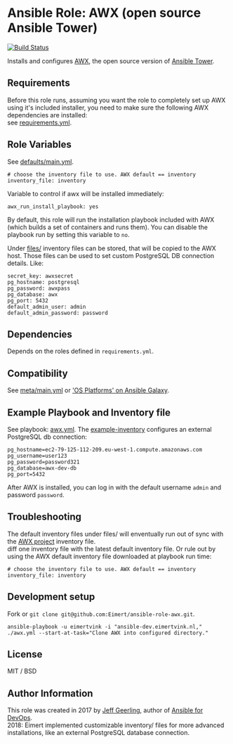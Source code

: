 # Ansible Role: AWX (open source Ansible Tower)

[![Build Status](https://travis-ci.org/Eimert/ansible-role-awx.svg?branch=master)](https://travis-ci.org/Eimert/ansible-role-awx)

Installs and configures [AWX](https://github.com/ansible/awx), the open source version of [Ansible Tower](https://www.ansible.com/tower).

## Requirements

Before this role runs, assuming you want the role to completely set up AWX using it's included installer, you need to make sure the following AWX dependencies are installed:<br>
see [requirements.yml](requirements.yml).

## Role Variables

See [defaults/main.yml](defaults/main.yml).
```
# choose the inventory file to use. AWX default == inventory
inventory_file: inventory
```
Variable to control if awx will be installed immediately:
```
awx_run_install_playbook: yes
```
By default, this role will run the installation playbook included with AWX (which builds a set of containers and runs them). You can disable the playbook run by setting this variable to `no`.

Under [files/](files/) inventory files can be stored, that will be copied to the AWX host. Those files can be used to set custom PostgreSQL DB connection details. Like:
```
secret_key: awxsecret
pg_hostname: postgresql
pg_password: awxpass
pg_database: awx
pg_port: 5432
default_admin_user: admin
default_admin_password: password
```

## Dependencies

Depends on the roles defined in `requirements.yml`.

## Compatibility

See [meta/main.yml](meta/main.yml) or ['OS Platforms' on Ansible Galaxy](https://galaxy.ansible.com/Eimert/awx/).

## Example Playbook and Inventory file

See playbook: [awx.yml](awx.yml). The [example-inventory](files/example-inventory) configures an external PostgreSQL db connection:
```
pg_hostname=ec2-79-125-112-209.eu-west-1.compute.amazonaws.com
pg_username=user123
pg_password=password321
pg_database=awx-dev-db
pg_port=5432
```

After AWX is installed, you can log in with the default username `admin` and password `password`.

## Troubleshooting

The default inventory files under files/ will enventually run out of sync with the [AWX project](https://github.com/ansible/awx/blob/devel/installer/inventory) inventory file. <br>
diff one inventory file with the latest default inventory file. Or rule out by using the AWX default inventory file downloaded at playbook run time:
```
# choose the inventory file to use. AWX default == inventory
inventory_file: inventory
```

## Development setup

Fork or `git clone git@github.com:Eimert/ansible-role-awx.git`.

    ansible-playbook -u eimertvink -i "ansible-dev.eimertvink.nl," ./awx.yml --start-at-task="Clone AWX into configured directory."


## License

MIT / BSD

## Author Information

This role was created in 2017 by [Jeff Geerling](https://www.jeffgeerling.com/), author of [Ansible for DevOps](https://www.ansiblefordevops.com/). <br>
2018: Eimert implemented customizable inventory/ files for more advanced installations, like an external PostgreSQL database connection.

